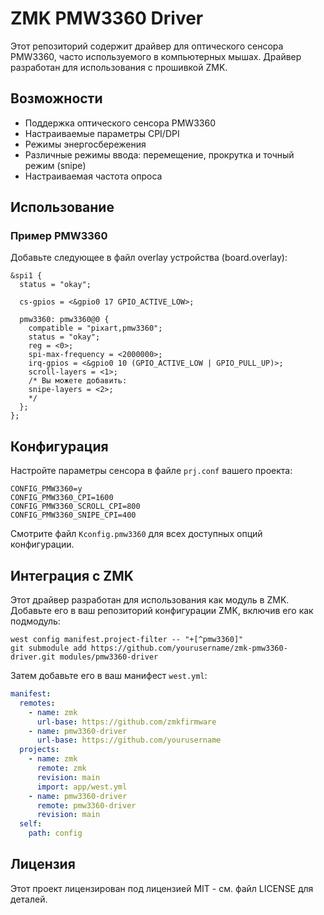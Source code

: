 # ZMK PMW3360 Driver

Этот репозиторий содержит драйвер для оптического сенсора PMW3360, часто используемого в компьютерных мышах. Драйвер разработан для использования с прошивкой ZMK.

## Возможности

- Поддержка оптического сенсора PMW3360
- Настраиваемые параметры CPI/DPI
- Режимы энергосбережения
- Различные режимы ввода: перемещение, прокрутка и точный режим (snipe)
- Настраиваемая частота опроса

## Использование

### Пример PMW3360

Добавьте следующее в файл overlay устройства (board.overlay):

```dts
&spi1 {
  status = "okay";
    
  cs-gpios = <&gpio0 17 GPIO_ACTIVE_LOW>;
    
  pmw3360: pmw3360@0 {
    compatible = "pixart,pmw3360";
    status = "okay";
    reg = <0>;
    spi-max-frequency = <2000000>;
    irq-gpios = <&gpio0 10 (GPIO_ACTIVE_LOW | GPIO_PULL_UP)>;
    scroll-layers = <1>;
    /* Вы можете добавить:
    snipe-layers = <2>;  
    */
  };
};
```

## Конфигурация

Настройте параметры сенсора в файле `prj.conf` вашего проекта:

```
CONFIG_PMW3360=y
CONFIG_PMW3360_CPI=1600
CONFIG_PMW3360_SCROLL_CPI=800
CONFIG_PMW3360_SNIPE_CPI=400
```

Смотрите файл `Kconfig.pmw3360` для всех доступных опций конфигурации.

## Интеграция с ZMK

Этот драйвер разработан для использования как модуль в ZMK. Добавьте его в ваш репозиторий конфигурации ZMK, включив его как подмодуль:

```
west config manifest.project-filter -- "+[^pmw3360]"
git submodule add https://github.com/yourusername/zmk-pmw3360-driver.git modules/pmw3360-driver
```

Затем добавьте его в ваш манифест `west.yml`:

```yaml
manifest:
  remotes:
    - name: zmk
      url-base: https://github.com/zmkfirmware
    - name: pmw3360-driver
      url-base: https://github.com/yourusername
  projects:
    - name: zmk
      remote: zmk
      revision: main
      import: app/west.yml
    - name: pmw3360-driver
      remote: pmw3360-driver
      revision: main
  self:
    path: config
```

## Лицензия

Этот проект лицензирован под лицензией MIT - см. файл LICENSE для деталей.
